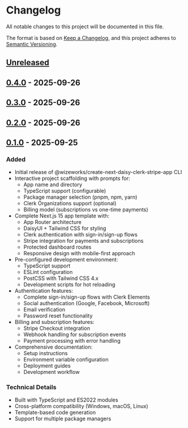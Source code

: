 # Changelog

All notable changes to this project will be documented in this file.

The format is based on [Keep a Changelog](https://keepachangelog.com/en/1.0.0/),
and this project adheres to [Semantic Versioning](https://semver.org/spec/v2.0.0.html).

## [Unreleased]
[0.4.0]: https://github.com/wizeworks/create-next-daisy-clerk-stripe-app/releases/tag/v0.4.0

## [0.4.0] - 2025-09-26
[0.3.0]: https://github.com/wizeworks/create-next-daisy-clerk-stripe-app/releases/tag/v0.3.0

## [0.3.0] - 2025-09-26
[0.2.0]: https://github.com/wizeworks/create-next-daisy-clerk-stripe-app/releases/tag/v0.2.0

## [0.2.0] - 2025-09-26

## [0.1.0] - 2025-09-25

### Added
- Initial release of @wizeworks/create-next-daisy-clerk-stripe-app CLI
- Interactive project scaffolding with prompts for:
  - App name and directory
  - TypeScript support (configurable)
  - Package manager selection (pnpm, npm, yarn)
  - Clerk Organizations support (optional)
  - Billing model (subscriptions vs one-time payments)
- Complete Next.js 15 app template with:
  - App Router architecture
  - DaisyUI + Tailwind CSS for styling
  - Clerk authentication with sign-in/sign-up flows
  - Stripe integration for payments and subscriptions
  - Protected dashboard routes
  - Responsive design with mobile-first approach
- Pre-configured development environment:
  - TypeScript support
  - ESLint configuration
  - PostCSS with Tailwind CSS 4.x
  - Development scripts for hot reloading
- Authentication features:
  - Complete sign-in/sign-up flows with Clerk Elements
  - Social authentication (Google, Facebook, Microsoft)
  - Email verification
  - Password reset functionality
- Billing and subscription features:
  - Stripe Checkout integration
  - Webhook handling for subscription events
  - Payment processing with error handling
- Comprehensive documentation:
  - Setup instructions
  - Environment variable configuration
  - Deployment guides
  - Development workflow

### Technical Details
- Built with TypeScript and ES2022 modules
- Cross-platform compatibility (Windows, macOS, Linux)
- Template-based code generation
- Support for multiple package managers

[Unreleased]: https://github.com/wizeworks/create-next-daisy-clerk-stripe-app/compare/v0.1.0...v0.2.0...v0.3.0...v0.4.0...HEAD
[0.4.0]: https://github.com/wizeworks/create-next-daisy-clerk-stripe-app/releases/tag/v0.4.0
[0.3.0]: https://github.com/wizeworks/create-next-daisy-clerk-stripe-app/releases/tag/v0.3.0
[0.2.0]: https://github.com/wizeworks/create-next-daisy-clerk-stripe-app/releases/tag/v0.2.0
[0.1.0]: https://github.com/wizeworks/create-next-daisy-clerk-stripe-app/releases/tag/v0.1.0